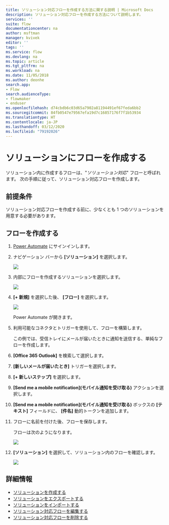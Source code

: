 ```yaml
---
title: ソリューション対応フローを作成する方法に関する説明 | Microsoft Docs
description: ソリューション対応フローを作成する方法について説明します。
services: ''
suite: flow
documentationcenter: na
author: msftman
manager: kvivek
editor: ''
tags: ''
ms.service: flow
ms.devlang: na
ms.topic: article
ms.tgt_pltfrm: na
ms.workload: na
ms.date: 11/05/2018
ms.author: deonhe
search.app:
- Flow
search.audienceType:
- flowmaker
- enduser
ms.openlocfilehash: d74cbdb6c03d65a7902a81194491ef67feda6bb2
ms.sourcegitcommit: 84fb0547e79567efa19d7c16857176f7f1b53934
ms.translationtype: HT
ms.contentlocale: ja-JP
ms.lasthandoff: 03/12/2020
ms.locfileid: "79192026"
---
```

# <a name="create-a-flow-in-a-solution"></a>ソリューションにフローを作成する


ソリューション内に作成するフローは、"*ソリューション対応*" フローと呼ばれます。 次の手順に従って、ソリューション対応フローを作成します。

## <a name="prerequisites"></a>前提条件

ソリューション対応フローを作成する前に、少なくとも 1 つのソリューションを用意する必要があります。

## <a name="create-the-flow"></a>フローを作成する 

1. [Power Automate](https://flow.microsoft.com) にサインインします。
1. ナビゲーション バーから **[ソリューション]** を選択します。

   ![](./media/create-flow-solution/select-solutions-from-left-nav.png)

1. 内部にフローを作成するソリューションを選択します。

   ![](./media/create-flow-solution/new-solution-created.png)

1. **[+ 新規]** を選択した後、 **[フロー]** を選択します。

   ![](./media/create-flow-solution/select-new-flow.png)

   Power Automate が開きます。

1. 利用可能なコネクタとトリガーを使用して、フローを構築します。

   この例では、受信トレイにメールが届いたときに通知を送信する、単純なフローを作成します。
1. **[Office 365 Outlook]** を検索して選択します。
1. **[新しいメールが届いたとき]** トリガーを選択します。
1. **[+ 新しいステップ]** を選択します。
1. **[Send me a mobile notification]\(モバイル通知を受け取る\)** アクションを選択します。
1. **[Send me a mobile notification]\(モバイル通知を受け取る\)** ボックスの **[テキスト]** フィールドに、 **[件名]** 動的トークンを追加します。
1. フローに名前を付けた後、フローを保存します。

   フローは次のようになります。

   ![](./media/create-flow-solution/new-email-notification-flow.png)
   
1. **[ソリューション]** を選択して、ソリューション内のフローを確認します。

   ![](./media/create-flow-solution/new-flow-inside-solution.png)

## <a name="learn-more"></a>詳細情報

* [ソリューションを作成する](./overview-solution-flows.md)
* [ソリューションをエクスポートする](./export-flow-solution.md)
* [ソリューションをインポートする](./import-flow-solution.md)
* [ソリューション対応フローを編集する](./edit-solution-aware-flow.md)
* [ソリューション対応フローを削除する](./remove-solution-aware-flow.md)
